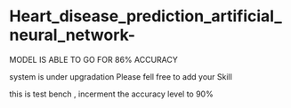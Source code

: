 # Heart_disease_prediction_artificial_neural_network-

MODEL IS ABLE TO GO FOR 86% ACCURACY 

system is under upgradation
Please fell free to add your Skill

this is test bench , incerment the accuracy level to 90%

